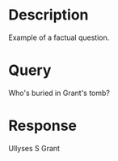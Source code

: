 # Description
Example of a factual question.

# Query
Who's buried in Grant's tomb?

# Response
Ullyses S Grant
